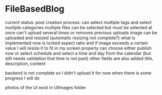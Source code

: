 # FileBasedBlog

current status:
post creation process:
can select multiple tags and select multiple categories 
multiple files can be selected but must be selected at once can't upload several times or removes previous uploads 
image can be uploaded and resized (automatic resizing not complete?) what is implemented now is locked aspect ratio and if image exceeds a certain value I will resize it to fit in my screen properly 
can choose either publish now or select schedule and select a time and day from the calendar (but still needs validation that time is not past)
other fields are also added title, description, content 

backend is not complete so I didn't upload it for now when there is some progress I will do 

photos of the UI exist in UIImages folder
